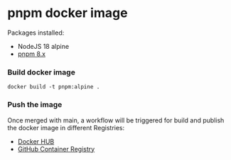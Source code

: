 # pnpm docker image

Packages installed:
* NodeJS 18 alpine
* [pnpm 8.x](https://www.npmjs.com/package/pnpm)

### Build docker image
```shell
docker build -t pnpm:alpine .
```

### Push the image
Once merged with main, a workflow will be triggered for build and publish the docker image in different Registries: 
* [Docker HUB](https://hub.docker.com/r/fernandoarteaga/pnpm)
* [GitHub Container Registry](https://github.com/orgs/Goats-Tech/packages?repo_name=docker-images)
